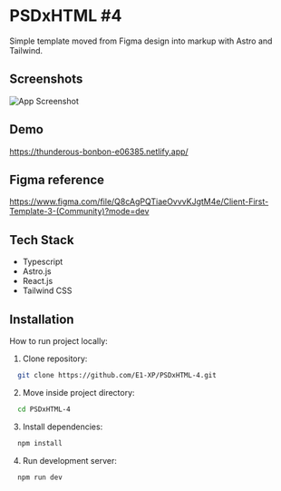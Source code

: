 # PSDxHTML #4

Simple template moved from Figma design into markup with Astro and Tailwind.

## Screenshots

![App Screenshot](https://images.ctfassets.net/ysju8du0bph9/56tQA5PPS2rZvoPIZ0JRBs/d9133ba12990635218fe76a76d008a60/R3_2KD3iEe6V1AJCrBEACA.png)

## Demo

https://thunderous-bonbon-e06385.netlify.app/

## Figma reference

https://www.figma.com/file/Q8cAgPQTiaeOvvvKJgtM4e/Client-First-Template-3-(Community)?mode=dev

## Tech Stack

- Typescript
- Astro.js
- React.js
- Tailwind CSS

## Installation

How to run project locally:

1. Clone repository:

```bash
  git clone https://github.com/E1-XP/PSDxHTML-4.git
```

2. Move inside project directory:

```bash
  cd PSDxHTML-4
```

3. Install dependencies:

```bash
  npm install
```

4. Run development server:

```bash
  npm run dev
```
